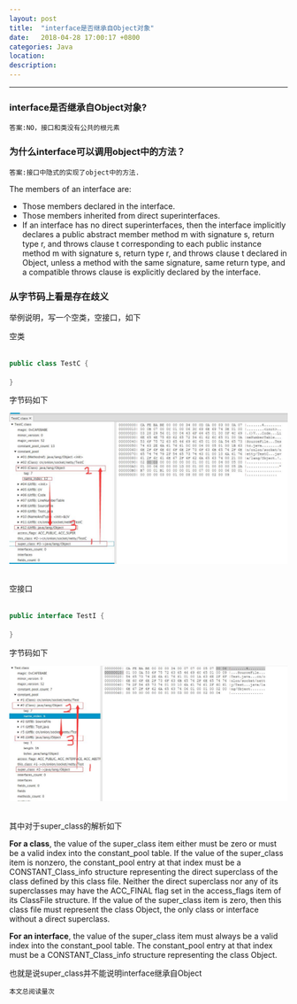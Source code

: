 ```yaml
---
layout: post
title:  "interface是否继承自Object对象"
date:   2018-04-28 17:00:17 +0800
categories: Java
location: 
description: 
---
```

---

### interface是否继承自Object对象?
    答案:NO，接口和类没有公共的根元素
	
### 为什么interface可以调用object中的方法？
    答案:接口中隐式的实现了object中的方法.
	
The members of an interface are:

- Those members declared in the interface.
- Those members inherited from direct superinterfaces.
- If an interface has no direct superinterfaces, then the interface implicitly declares a public abstract member method m with signature s, return type r, and throws clause t corresponding to each public instance method m with signature s, return type r, and throws clause t declared in Object, unless a method with the same signature, same return type, and a compatible throws clause is explicitly declared by the interface.

### 从字节码上看是存在歧义

举例说明，写一个空类，空接口，如下

空类

``` java

public class TestC {

}

```

字节码如下

<div align="center">
<img src="/images/java/base/interfaceAndClass/TestC.jpg" title="空类字节码分析"/>
</div>
<br>

空接口

``` java

public interface TestI {

}

```

字节码如下

<div align="center">
<img src="/images/java/base/interfaceAndClass/TestI.jpg" title="空接口字节码分析"/>
</div>
<br>

其中对于super_class的解析如下

<b>For a class</b>, the value of the super_class item either must be zero or
must be a valid index into the constant_pool table. If the value of the
super_class item is nonzero, the constant_pool entry at that index must
be a CONSTANT_Class_info structure representing the direct superclass of the
class defined by this class file. Neither the direct superclass nor any of its
superclasses may have the ACC_FINAL flag set in the access_flags item of its
ClassFile structure.
If the value of the super_class item is zero, then this class file must represent
the class Object, the only class or interface without a direct superclass.

<b>For an interface</b>, the value of the super_class item must always be a valid
index into the constant_pool table. The constant_pool entry at that index
must be a CONSTANT_Class_info structure representing the class Object.

也就是说super_class并不能说明interface继承自Object


>
  <small>本文总阅读量<span id="busuanzi_value_page_pv"></span>次</small>   




   















